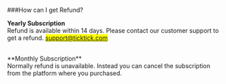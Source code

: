 ###How can I get Refund?

**Yearly Subscription**
<br />Refund is available within 14 days. Please contact our customer support to get a refund. <mark>support@ticktick.com</mark>

<br />
**Monthly Subscription**
<br /> Normally refund is unavailable. Instead you can cancel the subscription from the platform where you purchased. 



